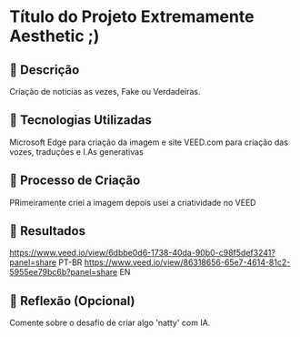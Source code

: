 # Título do Projeto Extremamente Aesthetic ;)

## 📒 Descrição
Criação de noticias as vezes, Fake ou Verdadeiras.

## 🤖 Tecnologias Utilizadas
Microsoft Edge para criação da imagem e site VEED.com para criação das vozes, traduções e I.As generativas

## 🧐 Processo de Criação
PRimeiramente criei a imagem depois usei a criatividade no VEED
## 🚀 Resultados
https://www.veed.io/view/6dbbe0d6-1738-40da-90b0-c98f5def3241?panel=share PT-BR
https://www.veed.io/view/86318656-65e7-4614-81c2-5955ee79bc6b?panel=share  EN

## 💭 Reflexão (Opcional)
Comente sobre o desafio de criar algo 'natty' com IA.
